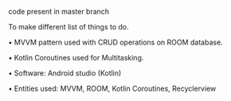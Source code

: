 code present in master branch

To make different list of things to do.

• MVVM pattern used with CRUD operations on ROOM database.

• Kotlin Coroutines used for Multitasking.

• Software: Android studio (Kotlin)

• Entities used: MVVM, ROOM, Kotlin Coroutines, Recyclerview

